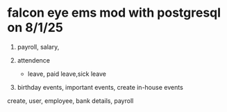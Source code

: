 # falcon eye ems mod with postgresql on 8/1/25

1. payroll, salary,
2. attendence

   - leave, paid leave,sick leave

3. birthday events, important events, create in-house events

create, user, employee, bank details, payroll



